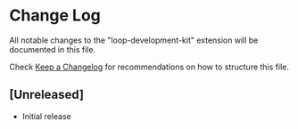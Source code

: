 # Change Log

All notable changes to the "loop-development-kit" extension will be documented in this file.

Check [Keep a Changelog](http://keepachangelog.com/) for recommendations on how to structure this file.

## [Unreleased]

- Initial release